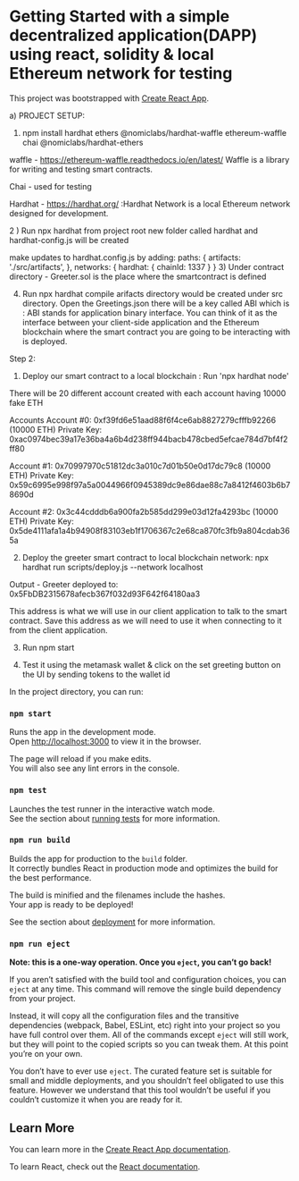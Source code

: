 # Getting Started with a simple decentralized application(DAPP) using react, solidity & local Ethereum network for testing
This project was bootstrapped with [Create React App](https://github.com/facebook/create-react-app).

a) PROJECT SETUP:
1) npm install hardhat ethers @nomiclabs/hardhat-waffle  ethereum-waffle chai @nomiclabs/hardhat-ethers


waffle - https://ethereum-waffle.readthedocs.io/en/latest/
Waffle is a library for writing and testing smart contracts.

Chai - used for testing

Hardhat - https://hardhat.org/ :Hardhat Network is a local Ethereum network designed for development.


 2 ) Run npx hardhat from project root
new folder called hardhat and hardhat-config.js will be created


make updates to hardhat.config.js by adding:  paths: {
                                                artifacts: './src/artifacts',
                                              },
                                              networks: {
                                                hardhat: {
                                                    chainId: 1337
                                                }
                                              }
3) Under contract directory - Greeter.sol is the place where the smartcontract is defined

4) Run npx hardhat compile
arifacts directory would be created under src directory.
Open the Greetings.json there will be a key called ABI which is :
ABI stands for application binary interface. You can think of it as the interface between your client-side application and the Ethereum blockchain where the smart contract you are going to be interacting with is deployed.

Step 2:
1) Deploy our smart contract to a local blockchain  : Run 'npx hardhat node'

There will be 20 different account created with each account having 10000 fake ETH


Accounts
Account #0: 0xf39fd6e51aad88f6f4ce6ab8827279cfffb92266 (10000 ETH)
Private Key: 0xac0974bec39a17e36ba4a6b4d238ff944bacb478cbed5efcae784d7bf4f2ff80

Account #1: 0x70997970c51812dc3a010c7d01b50e0d17dc79c8 (10000 ETH)
Private Key: 0x59c6995e998f97a5a0044966f0945389dc9e86dae88c7a8412f4603b6b78690d

Account #2: 0x3c44cdddb6a900fa2b585dd299e03d12fa4293bc (10000 ETH)
Private Key: 0x5de4111afa1a4b94908f83103eb1f1706367c2e68ca870fc3fb9a804cdab365a


2) Deploy the greeter smart contract to local blockchain network:
npx hardhat run scripts/deploy.js --network localhost

Output - Greeter deployed to: 0x5FbDB2315678afecb367f032d93F642f64180aa3

This address is what we will use in our client application to talk to the smart contract. Save this address
 as we will need to use it when connecting to it from the client application.

3) Run npm start

4) Test it using the metamask wallet & click on the set greeting button on the UI by sending tokens to the wallet id


In the project directory, you can run:

### `npm start`

Runs the app in the development mode.\
Open [http://localhost:3000](http://localhost:3000) to view it in the browser.

The page will reload if you make edits.\
You will also see any lint errors in the console.

### `npm test`

Launches the test runner in the interactive watch mode.\
See the section about [running tests](https://facebook.github.io/create-react-app/docs/running-tests) for more information.

### `npm run build`

Builds the app for production to the `build` folder.\
It correctly bundles React in production mode and optimizes the build for the best performance.

The build is minified and the filenames include the hashes.\
Your app is ready to be deployed!

See the section about [deployment](https://facebook.github.io/create-react-app/docs/deployment) for more information.

### `npm run eject`

**Note: this is a one-way operation. Once you `eject`, you can’t go back!**

If you aren’t satisfied with the build tool and configuration choices, you can `eject` at any time. This command will remove the single build dependency from your project.

Instead, it will copy all the configuration files and the transitive dependencies (webpack, Babel, ESLint, etc) right into your project so you have full control over them. All of the commands except `eject` will still work, but they will point to the copied scripts so you can tweak them. At this point you’re on your own.

You don’t have to ever use `eject`. The curated feature set is suitable for small and middle deployments, and you shouldn’t feel obligated to use this feature. However we understand that this tool wouldn’t be useful if you couldn’t customize it when you are ready for it.

## Learn More

You can learn more in the [Create React App documentation](https://facebook.github.io/create-react-app/docs/getting-started).

To learn React, check out the [React documentation](https://reactjs.org/).

